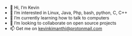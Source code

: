 - 👋 Hi, I’m Kevin
- 👀 I’m interested in Linux, Java, Php, bash, python, C, C++
- 🌱 I’m currently learning how to talk to computers
- 💞️ I’m looking to collaborate on open source projects
- 📫 Get me on kevinkimanthi@protonmail.com
